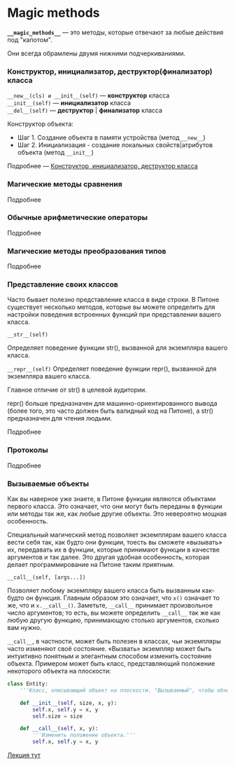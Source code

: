 # Magic methods

__`__magic_methods__`__ — это методы, которые отвечают за любые действия под "капотом".

Они всегда обрамлены двумя нижними подчеркиваниями.

### Конструктор, инициализатор, деструктор(финализатор) класса

`__new__(cls) и __init__(self)` — **конструктор** класса <br> 
`__init__(self)` — **инициализатор** класса <br>
`__del__(self)` — **деструктор** | **финализатор** класса <br>

Конструктор объекта:
- Шаг 1. Создание объекта в памяти устройства (метод `__new__`) <br>
- Шаг 2. Инициализация - создание локальных свойств|атрибутов объекта (метод `__init__`) <br>


Подробнее — [Конструктор, инициализатор, деструктор класса ](ООП-Magic-new,init,del.md)

### Магические методы сравнения

Подробнее

### Обычные арифметические операторы

Подробнее 

### Магические методы преобразования типов

Подробнее 

### Представление своих классов

Часто бывает полезно представление класса в виде строки. 
В Питоне существует несколько методов, 
которые вы можете определить для настройки поведения встроенных функций 
при представлении вашего класса.

`__str__(self)`

Определяет поведение функции str(), вызванной для экземпляра вашего класса.

`__repr__(self)`
Определяет поведение функции repr(), вызванной для экземпляра вашего класса. 

Главное отличие от str() в целевой аудитории. 

repr() больше предназначен для машинно-ориентированного вывода 
(более того, это часто должен быть валидный код на Питоне), 
а str() предназначен для чтения людьми.

Подробнее 

### Протоколы
Подробнее 

### Вызываемые объекты
Как вы наверное уже знаете, в Питоне функции являются объектами первого класса. Это означает, что они могут быть переданы в функции или методы так же, как любые другие объекты. Это невероятно мощная особенность.

Специальный магический метод позволяет экземплярам вашего класса вести себя так, как будто они функции, тоесть вы сможете «вызывать» их, передавать их в функции, которые принимают функции в качестве аргументов и так далее. Это другая удобная особенность, которая делает программирование на Питоне таким приятным.

`__call__(self, [args...])`

Позволяет любому экземпляру вашего класса быть вызванным как-будто он функция. Главным образом это означает, что `x()` означает то же, что и `x.__call__()`. Заметьте, `__call__` принимает произвольное число аргументов; то есть, вы можете определить `__call__` так же как любую другую функцию, принимающую столько аргументов, сколько вам нужно.


`__call__`, в частности, может быть полезен в классах, чьи экземпляры часто изменяют своё состояние. «Вызвать» экземпляр может быть интуитивно понятным и элегантным способом изменить состояние объекта. Примером может быть класс, представляющий положение некоторого объекта на плоскости:
```python
class Entity:
    '''Класс, описывающий объект на плоскости. "Вызываемый", чтобы обновить позицию объекта.'''

    def __init__(self, size, x, y):
        self.x, self.y = x, y
        self.size = size

    def __call__(self, x, y):
        '''Изменить положение объекта.'''
        self.x, self.y = x, y
```



[Лекция тут](https://github.com/PonomaryovVladyslav/PythonCources/blob/master/lesson16.md)